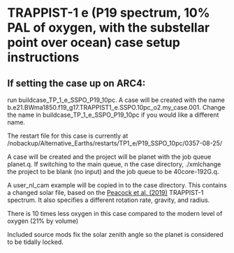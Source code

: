 # TRAPPIST-1 e (P19 spectrum, 10% PAL of oxygen, with the substellar point over ocean) case setup instructions

## If setting the case up on ARC4:

run buildcase_TP_1_e_SSPO_P19_10pc. A case will be created with the name b.e21.BWma1850.f19_g17.TRAPPIST1_e.SSPO.10pc_o2.my_case.001. Change the name in buildcase_TP_1_e_SSPO_P19_10pc if you would like a different name.

The restart file for this case is currently at /nobackup/Alternative_Earths/restarts/TP1_e/P19_SSPO_10pc/0357-08-25/

A case will be created and the project will be planet with the job queue planet.q. If switching to the main queue, n the case directory, ./xmlchange the project to be blank (no input) and the job queue to be 40core-192G.q.

A user_nl_cam example will be copied in to the case directory. This contains a changed solar file, based on the [Peacock et al. (2019)](https://archive.stsci.edu/hlsp/hazmat) TRAPPIST-1 spectrum. It also specifies a different rotation rate, gravity, and radius.

There is 10 times less oxygen in this case compared to the modern level of oxygen (21% by volume)

Included source mods fix the solar zenith angle so the planet is considered to be tidally locked. 

